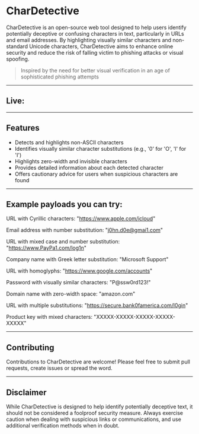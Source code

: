 # CharDetective

CharDetective is an open-source web tool designed to help users identify potentially deceptive or confusing characters in text, particularly in URLs and email addresses. By highlighting visually similar characters and non-standard Unicode characters, CharDetective aims to enhance online security and reduce the risk of falling victim to phishing attacks or visual spoofing.

> Inspired by the need for better visual verification in an age of sophisticated phishing attempts

***

## Live: 

***

## Features

- Detects and highlights non-ASCII characters
- Identifies visually similar character substitutions (e.g., '0' for 'O', 'l' for 'I')
- Highlights zero-width and invisible characters
- Provides detailed information about each detected character
- Offers cautionary advice for users when suspicious characters are found

***

## Example payloads you can try:

URL with Cyrillic characters:
"https://www.аррӏе.com/icloud"

Email address with number substitution:
"j0hn.d0e@gmai1.com"

URL with mixed case and number substitution:
"https://www.PayPa1.com/log1n"

Company name with Greek letter substitution:
"Μicrosoft Support"

URL with homoglyphs:
"https://www.googIe.com/accounts"

Password with visually similar characters:
"P@ssw0rd123!"

Domain name with zero-width space:
"amazon​.com"

URL with multiple substitutions:
"https://secure.bank0famerica.com/l0gin"

Product key with mixed characters:
"XXXXX-XXXXX-XXXXX-XXXXX-ХХХXX"

***

## Contributing
Contributions to CharDetective are welcome! Please feel free to submit pull requests, create issues or spread the word.

***

## Disclaimer
While CharDetective is designed to help identify potentially deceptive text, it should not be considered a foolproof security measure. Always exercise caution when dealing with suspicious links or communications, and use additional verification methods when in doubt.